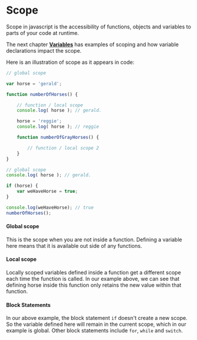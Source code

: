 # Scope

Scope in javascript is the accessibility of functions, objects and variables to parts of your code at runtime.

The next chapter [**Variables**](variables.md#variable-scope) has examples of scoping and how variable declarations impact the scope.

Here is an illustration of scope as it appears in code:

```javascript
// global scope

var horse = 'gerald';

function numberOfHorses() {

    // function / local scope
    console.log( horse ); // gerald.

    horse = 'reggie';
    console.log( horse ); // reggie

    function numberOfGrayHorses() {

        // function / local scope 2
    }
}

// global scope
console.log( horse ); // gerald.

if (horse) {
    var weHaveHorse = true;
}

console.log(weHaveHorse); // true
numberOfHorses();
```

#### Global scope 

This is the scope when you are not inside a function. Defining a variable here means that it is available out side of any functions.

#### Local scope

Locally scoped variables defined inside a function get a different scope each time the function is called. In our example above, we can see that defining horse inside this function only retains the new value within that function.

#### Block Statements

In our above example, the block statement `if` doesn't create a new scope. So the variable defined here will remain in the current scope, which in our example is global. Other block statements include `for`, `while` and `switch`.



